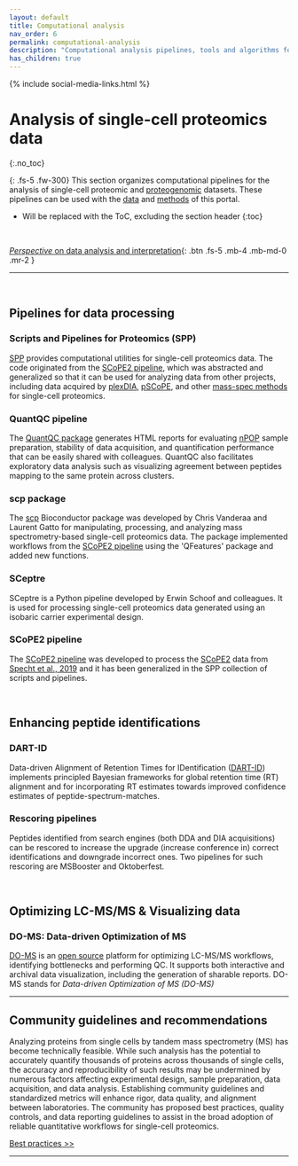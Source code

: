 ```yaml
---
layout: default
title: Computational analysis
nav_order: 6
permalink: computational-analysis
description: "Computational analysis pipelines, tools and algorithms for single-cell proteomics by mass-spectrometry"
has_children: true
---
```

{% include social-media-links.html %}

# Analysis of single-cell proteomics data
{:.no_toc}

{: .fs-5 .fw-300}
This section organizes computational pipelines for the analysis of single-cell proteomic and [proteogenomic](https://arxiv.org/abs/2308.07465) datasets. These pipelines can be used with the [data](data) and [methods](methods) of this portal.

* Will be replaced with the ToC, excluding the section header
{:toc}

&nbsp;

[*Perspective* on data analysis and interpretation](https://doi.org/10.48550/arXiv.2308.07465){: .btn .fs-5 .mb-4 .mb-md-0 .mr-2 }

------------

&nbsp;

<!-- Pipelines from [Slavov Laboratory](https://slavovlab.net)
-->

## Pipelines for data processing
### Scripts and Pipelines for Proteomics (SPP)
[SPP](https://github.com/SlavovLab/SPP) provides computational utilities for single-cell proteomics data. The code originated from the [SCoPE2 pipeline](https://doi.org/10.5281/zenodo.4339954), which was abstracted and generalized so that it can be used for analyzing data from other projects, including data acquired by [plexDIA](plexDIA), [pSCoPE](pSCoPE), and other [mass-spec methods](methods) for single-cell proteomics.

### QuantQC pipeline
The [QuantQC package](QuantQC) generates HTML reports for evaluating [nPOP](nPOP) sample preparation, stability of data acquisition, and quantification performance that can be easily shared with colleagues. QuantQC also facilitates exploratory data analysis such as visualizing agreement between peptides mapping to the same protein across clusters.   


### scp package
The [scp](http://bioconductor.org/packages/release/bioc/html/scp.html) Bioconductor package was developed by Chris Vanderaa and Laurent Gatto for manipulating, processing, and analyzing mass spectrometry-based single-cell proteomics data. The package implemented workflows from the [SCoPE2 pipeline](https://doi.org/10.5281/zenodo.4339954) using the 'QFeatures' package and added new functions.

### SCeptre
SCeptre is a Python pipeline developed by Erwin Schoof and colleagues. It is used for processing single-cell proteomics data generated using an isobaric carrier experimental design.

### SCoPE2 pipeline
The [SCoPE2 pipeline](https://doi.org/10.5281/zenodo.4339954) was developed to process the [SCoPE2](scope2) data from [Specht et al., 2019](Specht_et_al_2019) and it has been generalized in the SPP collection of scripts and pipelines.

&nbsp;

## Enhancing peptide identifications
### DART-ID
Data-driven Alignment of Retention Times for IDentification ([DART-ID](https://dart-id.slavovlab.net/)) implements principled Bayesian frameworks for global retention time (RT) alignment and for incorporating RT estimates towards improved confidence estimates of peptide-spectrum-matches.
### Rescoring pipelines
Peptides identified from search engines (both DDA and DIA acquisitions) can be rescored to increase the upgrade (increase conference in) correct identifications and downgrade incorrect ones. Two pipelines for such rescoring are  MSBooster and Oktoberfest.

&nbsp;  

## Optimizing LC-MS/MS & Visualizing data
### DO-MS: Data-driven Optimization of MS
[DO-MS](https://do-ms.slavovlab.net) is an [open source](https://github.com/SlavovLab/DO-MS) platform for optimizing LC-MS/MS workflows, identifying bottlenecks and performing QC. It supports both interactive and archival data visualization, including the generation of sharable reports. DO-MS stands for *Data-driven Optimization of MS (DO-MS)*

---

## Community guidelines and recommendations

Analyzing proteins from single cells by tandem mass spectrometry (MS) has become technically feasible. While such analysis has the potential to accurately quantify thousands of proteins across thousands of single cells, the accuracy and reproducibility of such results may be undermined by numerous factors affecting experimental design, sample preparation, data acquisition, and data analysis. Establishing community guidelines and standardized metrics will enhance rigor, data quality, and alignment between laboratories. The community has proposed best practices, quality controls, and data reporting guidelines to assist in the broad adoption of reliable quantitative workflows for single-cell proteomics.

[Best practices >>](https://single-cell.net/guidelines)

---

&nbsp;

&nbsp;
